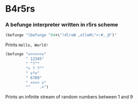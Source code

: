 
# B4r5rs
### A befunge interpreter written in r5rs scheme
```Scheme
(befunge "(befunge "64+\"!dlroW ,olleH\">:#,_@")"
```
Prints `Hello, World!`

```Scheme
(befunge "v>>>>>v"
         " 12345"
         " ^?^"
         "> ? ?^"
         " v?v"
         " 6789"
         " >>>> v"
         "^    .<")
```
Prints an infinite stream of random numbers between 1 and 9